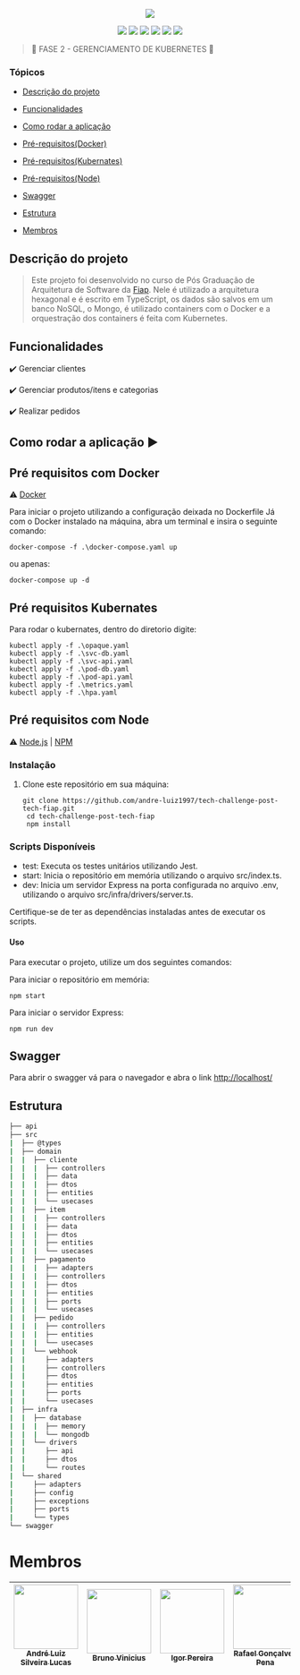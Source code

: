 <p align="center">
<img loading="lazy" src="./public/POSTECH.gif"/>
</p>

<p align="center">
  <img src="https://img.shields.io/static/v1?label=TypeScript&message=framework&color=blue&style=for-the-badge&logo=typescript"/>
  <img src="https://img.shields.io/static/v1?label=AWS&message=deploy&color=green&style=for-the-badge&logo=aws"/>
  <img src="https://img.shields.io/static/v1?label=Docker&message=container&color=blue&style=for-the-badge&logo=docker"/>
  <img src="https://img.shields.io/static/v1?label=Kubernetes&message=orquestração&color=blue&style=for-the-badge&logo=kubernetes"/>
  <img src="https://img.shields.io/static/v1?label=express&message=4.18.2&color=red&style=for-the-badge&logo=express"/>
  <img src="https://img.shields.io/static/v1?label=mongodb&message=5.6.0&color=green&style=for-the-badge&logo=mongodb"/>
</p>

> :construction: FASE 2 - GERENCIAMENTO DE KUBERNETES :construction:

### Tópicos

* [Descrição do projeto](#descrição-do-projeto)

* [Funcionalidades](#funcionalidades)

* [Como rodar a aplicação](#como-rodar-a-aplicação-arrow_forward)

* [Pré-requisitos(Docker)](#pré-requisitos-com-docker)

* [Pré-requisitos(Kubernates)](#pré-requisitos-kubernates)

* [Pré-requisitos(Node)](#pré-requisitos-com-node)

* [Swagger](#swagger)

* [Estrutura](#estrutura)

* [Membros](#membros)

## Descrição do projeto

> Este projeto foi desenvolvido no curso de Pós Graduação de Arquitetura de Software da [Fiap](fiap.com.br). Nele é utilizado a arquitetura hexagonal e é escrito em TypeScript, os dados são salvos em um banco NoSQL, o Mongo, é utilizado containers com o Docker e a orquestração dos containers é feita com Kubernetes.

## Funcionalidades

:heavy_check_mark: Gerenciar clientes  

:heavy_check_mark: Gerenciar produtos/itens e categorias

:heavy_check_mark: Realizar pedidos

## Como rodar a aplicação :arrow_forward:

## Pré requisitos com Docker

:warning: [Docker](https://www.docker.com/)

Para iniciar o projeto utilizando a configuração deixada no Dockerfile
Já com o Docker instalado na máquina, abra um terminal e insira o seguinte comando:

```shell
docker-compose -f .\docker-compose.yaml up
```

ou apenas:

```shell
docker-compose up -d
```

## Pré requisitos Kubernates

Para rodar o kubernates, dentro do diretorio digite:

```shell
kubectl apply -f .\opaque.yaml      
kubectl apply -f .\svc-db.yaml     
kubectl apply -f .\svc-api.yaml     
kubectl apply -f .\pod-db.yaml
kubectl apply -f .\pod-api.yaml
kubectl apply -f .\metrics.yaml
kubectl apply -f .\hpa.yaml
```

## Pré requisitos com Node

:warning: [Node.js](https://nodejs.org/en/download) | [NPM](https://www.npmjs.com/)

### Instalação

1. Clone este repositório em sua máquina:

   ```shell
   git clone https://github.com/andre-luiz1997/tech-challenge-post-tech-fiap.git
    cd tech-challenge-post-tech-fiap
    npm install
   ```

### Scripts Disponíveis

* test: Executa os testes unitários utilizando Jest.
* start: Inicia o repositório em memória utilizando o arquivo src/index.ts.
* dev: Inicia um servidor Express na porta configurada no arquivo .env, utilizando o arquivo src/infra/drivers/server.ts.

Certifique-se de ter as dependências instaladas antes de executar os scripts.

#### Uso

Para executar o projeto, utilize um dos seguintes comandos:

Para iniciar o repositório em memória:

```shell
npm start
```

Para iniciar o servidor Express:

```shell
npm run dev
```

## Swagger

Para abrir o swagger vá para o navegador e abra o link [http://localhost/](http://localhost/)

## Estrutura

```bash
├── api
├── src
|  ├── @types
|  ├── domain
|  |  ├── cliente
|  |  |  ├── controllers
|  |  |  ├── data
|  |  |  ├── dtos
|  |  |  ├── entities
|  |  |  └── usecases
|  |  ├── item
|  |  |  ├── controllers
|  |  |  ├── data
|  |  |  ├── dtos
|  |  |  ├── entities
|  |  |  └── usecases
|  |  ├── pagamento
|  |  |  ├── adapters
|  |  |  ├── controllers
|  |  |  ├── dtos
|  |  |  ├── entities
|  |  |  ├── ports
|  |  |  └── usecases
|  |  ├── pedido
|  |  |  ├── controllers
|  |  |  ├── entities
|  |  |  └── usecases
|  |  └── webhook
|  |     ├── adapters
|  |     ├── controllers
|  |     ├── dtos
|  |     ├── entities
|  |     ├── ports
|  |     └── usecases
|  ├── infra
|  |  ├── database
|  |  |  ├── memory
|  |  |  └── mongodb
|  |  └── drivers
|  |     ├── api
|  |     ├── dtos
|  |     └── routes
|  └── shared
|     ├── adapters
|     ├── config
|     ├── exceptions
|     ├── ports
|     └── types
└── swagger
```

# Membros

| [<img loading="lazy" src="https://avatars.githubusercontent.com/u/31369320?v=4" width=115><br><sub>André Luiz Silveira Lucas</sub>](https://github.com/andre-luiz1997) | [<img loading="lazy" src="https://avatars.githubusercontent.com/u/23386215?v=4" width=115><br><sub>Bruno Vinicius</sub>](https://github.com/bviniciusilva) | [<img loading="lazy" src="https://avatars.githubusercontent.com/u/?v=4" width=115><br><sub>Igor Pereira</sub>](https://github.com/) | [<img loading="lazy" src="https://avatars.githubusercontent.com/u/6961415?v=4" width=115><br><sub>Rafael Gonçalves Pena</sub>](https://github.com/rafaelswitek) |
| :--------------------------------------------------------------------------------------------------------------------------------------------------------------------: | :--------------------------------------------------------------------------------------------------------------------------------------------------------: | :---------------------------------------------------------------------------------------------------------------------------------: | :-------------------------------------------------------------------------------------------------------------------------------------------------------------: |
